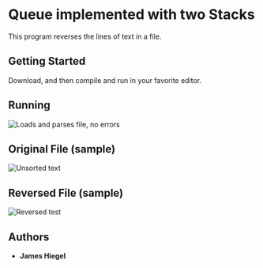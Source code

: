 # Queue implemented with two Stacks

This program reverses the lines of text in a file.

## Getting Started

Download, and then compile and run in your favorite editor.

## Running
![Loads and parses file, no errors](/img/running.PNG)

## Original File (sample)
![Unsorted text](/img/original.PNG)

## Reversed File (sample)
![Reversed test](/img/reversed.PNG)

## Authors

* **James Hiegel**

